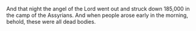 And that night the angel of the Lord went out and struck down 185,000 in the camp of the Assyrians. And when people arose early in the morning, behold, these were all dead bodies.
